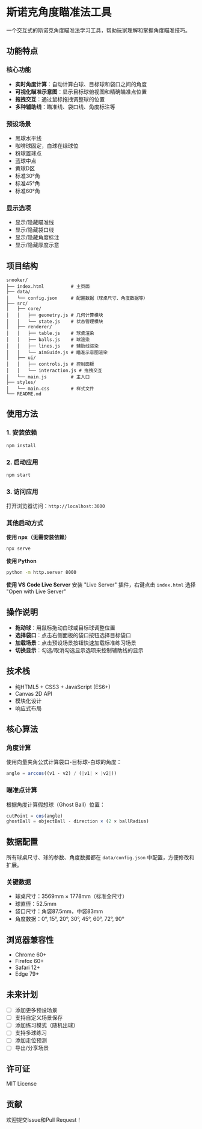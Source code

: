 # 斯诺克角度瞄准法工具

一个交互式的斯诺克角度瞄准法学习工具，帮助玩家理解和掌握角度瞄准技巧。

## 功能特点

### 核心功能
- **实时角度计算**：自动计算白球、目标球和袋口之间的角度
- **可视化瞄准示意图**：显示目标球俯视图和精确瞄准点位置
- **拖拽交互**：通过鼠标拖拽调整球的位置
- **多种辅助线**：瞄准线、袋口线、角度标注等

### 预设场景
- 黑球水平线
- 咖啡球固定，白球在绿球位
- 粉球置球点
- 蓝球中点
- 黄球D区
- 标准30°角
- 标准45°角
- 标准60°角

### 显示选项
- 显示/隐藏瞄准线
- 显示/隐藏袋口线
- 显示/隐藏角度标注
- 显示/隐藏厚度示意

## 项目结构

```
snooker/
├── index.html          # 主页面
├── data/
│   └── config.json     # 配置数据（球桌尺寸、角度数据等）
├── src/
│   ├── core/
│   │   ├── geometry.js # 几何计算模块
│   │   └── state.js    # 状态管理模块
│   ├── renderer/
│   │   ├── table.js    # 球桌渲染
│   │   ├── balls.js    # 球渲染
│   │   ├── lines.js    # 辅助线渲染
│   │   └── aimGuide.js # 瞄准示意图渲染
│   ├── ui/
│   │   ├── controls.js # 控制面板
│   │   └── interaction.js # 拖拽交互
│   └── main.js         # 主入口
├── styles/
│   └── main.css        # 样式文件
└── README.md
```

## 使用方法

### 1. 安装依赖

```bash
npm install
```

### 2. 启动应用

```bash
npm start
```

### 3. 访问应用

打开浏览器访问：`http://localhost:3000`

### 其他启动方式

**使用 npx（无需安装依赖）**
```bash
npx serve
```

**使用 Python**
```bash
python -m http.server 8000
```

**使用 VS Code Live Server**
安装 "Live Server" 插件，右键点击 `index.html` 选择 "Open with Live Server"

## 操作说明

- **拖动球**：用鼠标拖动白球或目标球调整位置
- **选择袋口**：点击右侧面板的袋口按钮选择目标袋口
- **加载场景**：点击预设场景按钮快速加载标准练习场景
- **切换显示**：勾选/取消勾选显示选项来控制辅助线的显示

## 技术栈

- 纯HTML5 + CSS3 + JavaScript (ES6+)
- Canvas 2D API
- 模块化设计
- 响应式布局

## 核心算法

### 角度计算
使用向量夹角公式计算袋口-目标球-白球的角度：
```javascript
angle = arccos((v1 · v2) / (|v1| × |v2|))
```

### 瞄准点计算
根据角度计算假想球（Ghost Ball）位置：
```javascript
cutPoint = cos(angle)
ghostBall = objectBall - direction × (2 × ballRadius)
```

## 数据配置

所有球桌尺寸、球的参数、角度数据都在 `data/config.json` 中配置，方便修改和扩展。

### 关键数据
- 球桌尺寸：3569mm × 1778mm（标准全尺寸）
- 球直径：52.5mm
- 袋口尺寸：角袋87.5mm，中袋83mm
- 角度数据：0°, 15°, 20°, 30°, 45°, 60°, 72°, 90°

## 浏览器兼容性

- Chrome 60+
- Firefox 60+
- Safari 12+
- Edge 79+

## 未来计划

- [ ] 添加更多预设场景
- [ ] 支持自定义场景保存
- [ ] 添加练习模式（随机出球）
- [ ] 支持多球练习
- [ ] 添加走位预测
- [ ] 导出/分享场景

## 许可证

MIT License

## 贡献

欢迎提交Issue和Pull Request！
